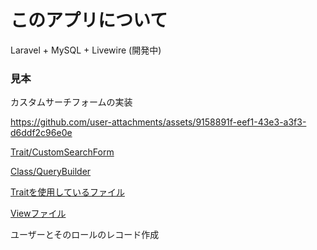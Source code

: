 # このアプリについて

Laravel + MySQL + Livewire (開発中)

### 見本

カスタムサーチフォームの実装

https://github.com/user-attachments/assets/9158891f-eef1-43e3-a3f3-d6ddf2c96e0e

[Trait/CustomSearchForm](https://github.com/user92085523/shop/blob/main/app/MyHelper/Trait/CustomSearchForm.php "CustomSearchForm.php")

[Class/QueryBuilder](https://github.com/user92085523/shop/blob/main/app/MyHelper/Class/QueryBuilder.php "QueryBuilder.php")

[Traitを使用しているファイル](https://github.com/user92085523/shop/blob/main/app/Livewire/Admin/User/Index.php "Index.php")

[Viewファイル](https://github.com/user92085523/shop/blob/main/resources/views/livewire/admin/user/index.blade.php "Index.blade.php")


ユーザーとそのロールのレコード作成

